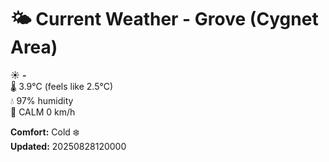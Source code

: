 # 🌤️ Current Weather - Grove (Cygnet Area)

☀️ **-**  
🌡️ 3.9°C (feels like 2.5°C)  
💧 97% humidity  
💨 CALM 0 km/h  

**Comfort:** Cold ❄️  
**Updated:** 20250828120000
